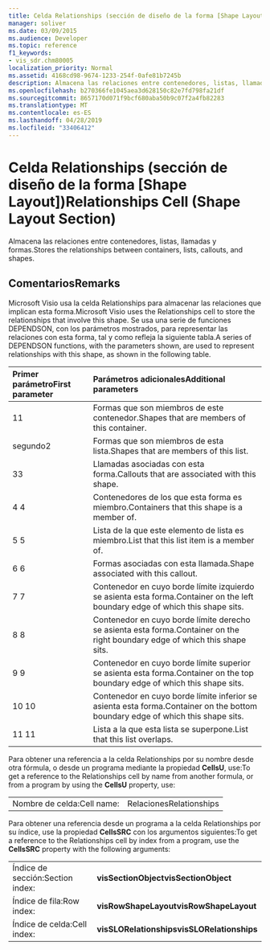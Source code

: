 ```yaml
---
title: Celda Relationships (sección de diseño de la forma [Shape Layout])
manager: soliver
ms.date: 03/09/2015
ms.audience: Developer
ms.topic: reference
f1_keywords:
- vis_sdr.chm80005
localization_priority: Normal
ms.assetid: 4168cd98-9674-1233-254f-0afe81b7245b
description: Almacena las relaciones entre contenedores, listas, llamadas y formas.
ms.openlocfilehash: b270366fe1045aea3d628150c82e7fd798fa21df
ms.sourcegitcommit: 8657170d071f9bcf680aba50b9c07f2a4fb82283
ms.translationtype: MT
ms.contentlocale: es-ES
ms.lasthandoff: 04/28/2019
ms.locfileid: "33406412"
---
```

# <a name="relationships-cell-shape-layout-section"></a><span data-ttu-id="2982a-103">Celda Relationships (sección de diseño de la forma [Shape Layout])</span><span class="sxs-lookup"><span data-stu-id="2982a-103">Relationships Cell (Shape Layout Section)</span></span>

<span data-ttu-id="2982a-104">Almacena las relaciones entre contenedores, listas, llamadas y formas.</span><span class="sxs-lookup"><span data-stu-id="2982a-104">Stores the relationships between containers, lists, callouts, and shapes.</span></span> 
  
## <a name="remarks"></a><span data-ttu-id="2982a-105">Comentarios</span><span class="sxs-lookup"><span data-stu-id="2982a-105">Remarks</span></span>

 <span data-ttu-id="2982a-106">Microsoft Visio usa la celda Relationships para almacenar las relaciones que implican esta forma.</span><span class="sxs-lookup"><span data-stu-id="2982a-106">Microsoft Visio uses the Relationships cell to store the relationships that involve this shape.</span></span> <span data-ttu-id="2982a-107">Se usa una serie de funciones DEPENDSON, con los parámetros mostrados, para representar las relaciones con esta forma, tal y como refleja la siguiente tabla.</span><span class="sxs-lookup"><span data-stu-id="2982a-107">A series of DEPENDSON functions, with the parameters shown, are used to represent relationships with this shape, as shown in the following table.</span></span> 
  
|<span data-ttu-id="2982a-108">**Primer parámetro**</span><span class="sxs-lookup"><span data-stu-id="2982a-108">**First parameter**</span></span>|<span data-ttu-id="2982a-109">**Parámetros adicionales**</span><span class="sxs-lookup"><span data-stu-id="2982a-109">**Additional parameters**</span></span>|
|:-----|:-----|
|<span data-ttu-id="2982a-110">1</span><span class="sxs-lookup"><span data-stu-id="2982a-110">1</span></span>  <br/> |<span data-ttu-id="2982a-111">Formas que son miembros de este contenedor.</span><span class="sxs-lookup"><span data-stu-id="2982a-111">Shapes that are members of this container.</span></span>  <br/> |
|<span data-ttu-id="2982a-112">segundo</span><span class="sxs-lookup"><span data-stu-id="2982a-112">2</span></span>  <br/> |<span data-ttu-id="2982a-113">Formas que son miembros de esta lista.</span><span class="sxs-lookup"><span data-stu-id="2982a-113">Shapes that are members of this list.</span></span>  <br/> |
|<span data-ttu-id="2982a-114">3</span><span class="sxs-lookup"><span data-stu-id="2982a-114">3</span></span>  <br/> |<span data-ttu-id="2982a-115">Llamadas asociadas con esta forma.</span><span class="sxs-lookup"><span data-stu-id="2982a-115">Callouts that are associated with this shape.</span></span>  <br/> |
|<span data-ttu-id="2982a-116">4 </span><span class="sxs-lookup"><span data-stu-id="2982a-116">4</span></span>  <br/> |<span data-ttu-id="2982a-117">Contenedores de los que esta forma es miembro.</span><span class="sxs-lookup"><span data-stu-id="2982a-117">Containers that this shape is a member of.</span></span>  <br/> |
|<span data-ttu-id="2982a-118">5 </span><span class="sxs-lookup"><span data-stu-id="2982a-118">5</span></span>  <br/> |<span data-ttu-id="2982a-119">Lista de la que este elemento de lista es miembro.</span><span class="sxs-lookup"><span data-stu-id="2982a-119">List that this list item is a member of.</span></span>  <br/> |
|<span data-ttu-id="2982a-120">6 </span><span class="sxs-lookup"><span data-stu-id="2982a-120">6</span></span>  <br/> |<span data-ttu-id="2982a-121">Formas asociadas con esta llamada.</span><span class="sxs-lookup"><span data-stu-id="2982a-121">Shape associated with this callout.</span></span>  <br/> |
|<span data-ttu-id="2982a-122">7 </span><span class="sxs-lookup"><span data-stu-id="2982a-122">7</span></span>  <br/> |<span data-ttu-id="2982a-123">Contenedor en cuyo borde límite izquierdo se asienta esta forma.</span><span class="sxs-lookup"><span data-stu-id="2982a-123">Container on the left boundary edge of which this shape sits.</span></span>  <br/> |
|<span data-ttu-id="2982a-124">8 </span><span class="sxs-lookup"><span data-stu-id="2982a-124">8</span></span>  <br/> |<span data-ttu-id="2982a-125">Contenedor en cuyo borde límite derecho se asienta esta forma.</span><span class="sxs-lookup"><span data-stu-id="2982a-125">Container on the right boundary edge of which this shape sits.</span></span>  <br/> |
|<span data-ttu-id="2982a-126">9 </span><span class="sxs-lookup"><span data-stu-id="2982a-126">9</span></span>  <br/> |<span data-ttu-id="2982a-127">Contenedor en cuyo borde límite superior se asienta esta forma.</span><span class="sxs-lookup"><span data-stu-id="2982a-127">Container on the top boundary edge of which this shape sits.</span></span>  <br/> |
|<span data-ttu-id="2982a-128">10 </span><span class="sxs-lookup"><span data-stu-id="2982a-128">10</span></span>  <br/> |<span data-ttu-id="2982a-129">Contenedor en cuyo borde límite inferior se asienta esta forma.</span><span class="sxs-lookup"><span data-stu-id="2982a-129">Container on the bottom boundary edge of which this shape sits.</span></span>  <br/> |
|<span data-ttu-id="2982a-130">11 </span><span class="sxs-lookup"><span data-stu-id="2982a-130">11</span></span>  <br/> |<span data-ttu-id="2982a-131">Lista a la que esta lista se superpone.</span><span class="sxs-lookup"><span data-stu-id="2982a-131">List that this list overlaps.</span></span>  <br/> |
   
<span data-ttu-id="2982a-132">Para obtener una referencia a la celda Relationships por su nombre desde otra fórmula, o desde un programa mediante la propiedad **CellsU**, use:</span><span class="sxs-lookup"><span data-stu-id="2982a-132">To get a reference to the Relationships cell by name from another formula, or from a program by using the **CellsU** property, use:</span></span> 
  
|||
|:-----|:-----|
|<span data-ttu-id="2982a-133">Nombre de celda:</span><span class="sxs-lookup"><span data-stu-id="2982a-133">Cell name:</span></span>  <br/> |<span data-ttu-id="2982a-134">Relaciones</span><span class="sxs-lookup"><span data-stu-id="2982a-134">Relationships</span></span>  <br/> |
   
<span data-ttu-id="2982a-135">Para obtener una referencia desde un programa a la celda Relationships por su índice, use la propiedad **CellsSRC** con los argumentos siguientes:</span><span class="sxs-lookup"><span data-stu-id="2982a-135">To get a reference to the Relationships cell by index from a program, use the **CellsSRC** property with the following arguments:</span></span> 
  
|||
|:-----|:-----|
|<span data-ttu-id="2982a-136">Índice de sección:</span><span class="sxs-lookup"><span data-stu-id="2982a-136">Section index:</span></span>  <br/> |<span data-ttu-id="2982a-137">**visSectionObject**</span><span class="sxs-lookup"><span data-stu-id="2982a-137">**visSectionObject**</span></span> <br/> |
|<span data-ttu-id="2982a-138">Índice de fila:</span><span class="sxs-lookup"><span data-stu-id="2982a-138">Row index:</span></span>  <br/> |<span data-ttu-id="2982a-139">**visRowShapeLayout**</span><span class="sxs-lookup"><span data-stu-id="2982a-139">**visRowShapeLayout**</span></span> <br/> |
|<span data-ttu-id="2982a-140">Índice de celda:</span><span class="sxs-lookup"><span data-stu-id="2982a-140">Cell index:</span></span>  <br/> |<span data-ttu-id="2982a-141">**visSLORelationships**</span><span class="sxs-lookup"><span data-stu-id="2982a-141">**visSLORelationships**</span></span> <br/> |
   

